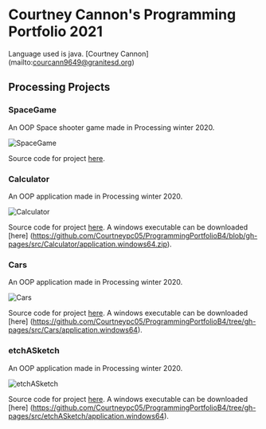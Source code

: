 # Courtney Cannon's Programming Portfolio 2021
Language used is java. [Courtney Cannon] (mailto:courcann9649@granitesd.org)

## Processing Projects

### SpaceGame

An OOP Space shooter game made in Processing winter 2020. 

![SpaceGame](https://github.com/Courtneypc05/ProgrammingPortfolioB4/blob/gh-pages/images/SpaceGame.png) 

Source code for project [here](https://github.com/Courtneypc05/ProgrammingPortfolioB4/tree/gh-pages/src/SpaceGame).

### Calculator

An OOP application made in Processing winter 2020. 

![Calculator](https://github.com/Courtneypc05/ProgrammingPortfolioB4/blob/gh-pages/images/Calculator.png?raw=true) 

Source code for project [here](https://github.com/Courtneypc05/ProgrammingPortfolioB4/tree/gh-pages/src/Calculator). A windows executable can be downloaded [here] (https://github.com/Courtneypc05/ProgrammingPortfolioB4/blob/gh-pages/src/Calculator/application.windows64.zip). 

### Cars

An OOP application made in Processing winter 2020. 

![Cars](https://github.com/Courtneypc05/ProgrammingPortfolioB4/blob/gh-pages/images/CARS.png) 

Source code for project [here](https://github.com/Courtneypc05/ProgrammingPortfolioB4/blob/gh-pages/src/Cars). A windows executable can be downloaded [here] (https://github.com/Courtneypc05/ProgrammingPortfolioB4/tree/gh-pages/src/Cars/application.windows64). 

### etchASketch

An OOP application made in Processing winter 2020. 

![etchASketch](https://github.com/Courtneypc05/ProgrammingPortfolioB4/blob/gh-pages/images/etchASketch.png) 

Source code for project [here](https://github.com/Courtneypc05/ProgrammingPortfolioB4/blob/gh-pages/src/etchASketch/etchASketch.pde). A windows executable can be downloaded [here] (https://github.com/Courtneypc05/ProgrammingPortfolioB4/tree/gh-pages/src/etchASketch/application.windows64). 












